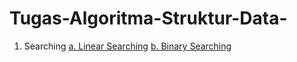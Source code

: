 # Tugas-Algoritma-Struktur-Data-
1. Searching
  [a. Linear Searching](https://github.com/irvanwn/Tugas-Algoritma-Struktur-Data-/tree/main/Linear%20and%20Binary%20Search/Linear%20Search%20Latihan)
  [b. Binary Searching](https://github.com/irvanwn/Tugas-Algoritma-Struktur-Data-/tree/main/Linear%20and%20Binary%20Search/Binary%20Search%20Latihan)
